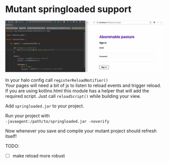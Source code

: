 # Mutant springloaded support

![Reload example](https://raw.githubusercontent.com/statikowsky/mutant/master/mutant-doc/images/liveReload.gif)

In your halo config call `registerReloadNotifier()`  
Your pages will need a bit of js to listen to reload events and trigger reload.  
If you are using kotlinx.html this module has a helper that will add the  
required script. Just call `reloadScript()` while building your view.

Add `springloaded.jar` to your project.

Run your project with  
`-javaagent:/path/to/springloaded.jar -noverify`

Now whenever you save and compile your mutant project should refresh itself!

TODO:
- [ ] make reload more robust


